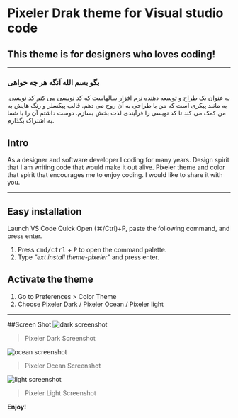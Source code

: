 # Pixeler Drak theme for Visual studio code
## This theme is for designers who loves coding!

---

### بگو بسم الله آنگه هر چه خواهی

.به عنوان یک طراح و توسعه دهنده نرم افزار سالهاست که کد نویسی می کنم
کد نویسی به مانند پیکری است که من با طراحی به آن روح می دهم.
قالب پیکسلر و رنگ هایش به من کمک می کند تا کد نویسی را فرآیندی لذت بخش بسازم.
دوست داشتم آن را با شما به اشتراک بگذارم.

## Intro 

As a designer and software developer I coding for many years.
Design spirit that I am writing code that would make it out alive.
Pixeler theme and color that spirit that encourages me to enjoy coding.
I would like to share it with you.

---
## Easy installation

Launch VS Code Quick Open (⌘/Ctrl)+P, paste the following command, and press enter.

1. Press <kbd>cmd/ctrl</kbd> + <kbd>P</kbd> to open the command palette.
2. Type _"ext install theme-pixeler"_ and press enter.

## Activate the theme

1. Go to Preferences > Color Theme
2. Choose Pixeler Dark / Pixeler Ocean / Pixeler light

---

##Screen Shot
![dark screenshot](https://raw.githubusercontent.com/pixeler/Pixeler-vscode-theme/master/screenshot/screenshot-dark-js.png)
> Pixeler Dark Screenshot

![ocean screenshot](https://raw.githubusercontent.com/pixeler/Pixeler-vscode-theme/master/screenshot/screenshot-ocean-js.png)
> Pixeler Ocean Screenshot

![light screenshot](https://raw.githubusercontent.com/pixeler/Pixeler-vscode-theme/master/screenshot/screenshot-light-js.png)
> Pixeler Light Screenshot

**Enjoy!**